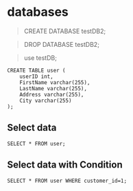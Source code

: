# databases

> CREATE DATABASE testDB2;

> DROP DATABASE testDB2;

> use testDB;

```
CREATE TABLE user (
    userID int,
    FirstName varchar(255),
    LastName varchar(255),
    Address varchar(255),
    City varchar(255)
);
```

## Select data

```
SELECT * FROM user;
```

## Select data with Condition

```
SELECT * FROM user WHERE customer_id=1;
```
